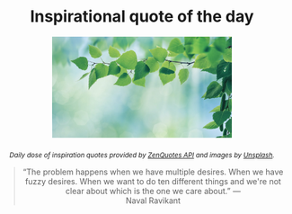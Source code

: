 
<div align="center">

# Inspirational quote of the day

<img src="./data/photo.jpeg" alt="Beautiful nature photo" width="320" height="180">

<sub><i>Daily dose of inspiration quotes provided by [ZenQuotes API](https://zenquotes.io/) and images by [Unsplash](https://unsplash.com/).</i></sub>


<blockquote>&ldquo;The problem happens when we have multiple desires. When we have fuzzy desires. When we want to do ten different things and we're not clear about which is the one we care about.&rdquo; &mdash; <footer>Naval Ravikant</footer></blockquote>

</div>
